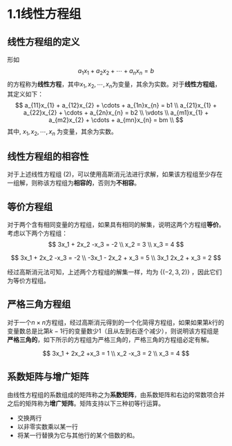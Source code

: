 # 1.1线性方程组

## 线性方程组的定义

形如
$$
a_1x_1 + a_2x_2 + \cdots + a_nx_n = b
$$
的方程称为**线性方程**，其中$x_1, x_2, \cdots, x_n$为变量，其余为实数。对于**线性方程组**，其定义如下：
$$
a_{11}x_{1} + a_{12}x_{2} + \cdots + a_{1n}x_{n} = b1 \\
a_{21}x_{1} + a_{22}x_{2} + \cdots + a_{2n}x_{n} = b2 \\
\vdots \\
a_{m1}x_{1} + a_{m2}x_{2} + \cdots + a_{mn}x_{n} = bm \\
$$
其中, $x_1,x_2,\cdots,x_n$ 为变量，其余为实数。

## 线性方程组的相容性

对于上述线性方程组 $(2)$，可以使用高斯消元法进行求解，如果该方程组至少存在一组解，则称该方程组为**相容的**，否则为**不相容**。

## 等价方程组

对于两个含有相同变量的方程组，如果具有相同的解集，说明这两个方程组**等价**。考虑以下两个方程组：
$$
3x_1 + 2x_2 -x_3 = -2 \\
x_2 = 3 \\
x_3 = 4
$$

$$
3x_1 + 2x_2 -x_3 = -2 \\
-3x_1 - 2x_2 + x_3 = 5 \\
3x_1  2x_2 + x_3 = 2
$$

经过高斯消元法可知，上述两个方程组的解集一样，均为 $\{(-2,3,2)\}$ ，因此它们为等价方程组。

## 严格三角方程组

对于一个$n \times n$方程组，经过高斯消元得到的一个化简得方程组，如果如果第$k$行的变量数总是比第$k-1$行的变量数少$1$（且从左到右逐个减少），则说明该方程组是**严格三角的**，如下所示的方程组为严格三角的，严格三角的方程组必定有解。

$$
3x_1 + 2x_2 +x_3 = 1 \\
x_2 -x_3 = 2 \\
x_3 = 4
$$

## 系数矩阵与增广矩阵

由线性方程组的系数组成的矩阵称之为**系数矩阵**，由系数矩阵和右边的常数项合并之后的矩阵称为**增广矩阵**。矩阵支持以下三种初等行运算。

- 交换两行
- 以非零实数乘以某一行
- 将某一行替换为它与其他行的某个倍数的和。
